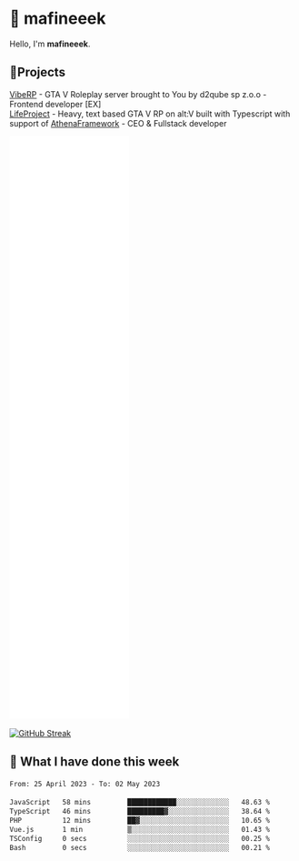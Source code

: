 # 👋 mafineeek
Hello, I'm **mafineeek**.

## 📝Projects

[VibeRP](https://v-rp.pl) - GTA V Roleplay server brought to You by d2qube sp z.o.o - Frontend developer [EX]
<br>
[LifeProject](https://github.com/LifeProject-Roleplay/) - Heavy, text based GTA V RP on alt:V built with Typescript with support of [AthenaFramework](https://github.com/Athena-Roleplay-Framework/) - CEO & Fullstack developer

![](./github-metrics.svg)

[![GitHub Streak](https://streak-stats.demolab.com/?user=mafineeek)](https://git.io/streak-stats)

## 📰 What I have done this week
<!--START_SECTION:waka-->

```text
From: 25 April 2023 - To: 02 May 2023

JavaScript   58 mins         ████████████░░░░░░░░░░░░░   48.63 %
TypeScript   46 mins         █████████▓░░░░░░░░░░░░░░░   38.64 %
PHP          12 mins         ██▓░░░░░░░░░░░░░░░░░░░░░░   10.65 %
Vue.js       1 min           ▒░░░░░░░░░░░░░░░░░░░░░░░░   01.43 %
TSConfig     0 secs          ░░░░░░░░░░░░░░░░░░░░░░░░░   00.25 %
Bash         0 secs          ░░░░░░░░░░░░░░░░░░░░░░░░░   00.21 %
```

<!--END_SECTION:waka-->
